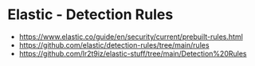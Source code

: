 # Elastic - Detection Rules
- https://www.elastic.co/guide/en/security/current/prebuilt-rules.html
- https://github.com/elastic/detection-rules/tree/main/rules
- https://github.com/lr2t9iz/elastic-stuff/tree/main/Detection%20Rules